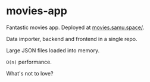 # movies-app

Fantastic movies app. Deployed at [movies.samu.space/](https://movies.samu.space/).

Data importer, backend and frontend in a single repo. 

Large JSON files loaded into memory. 

`O(n)` performance.

What's not to love?
